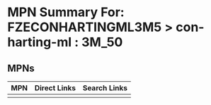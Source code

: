 



# MPN Summary For: FZECONHARTINGML3M5 > con-harting-ml : 3M_50

## MPNs
  

|MPN|Direct Links|Search Links|
| :--- | :--- | :--- |
||||
